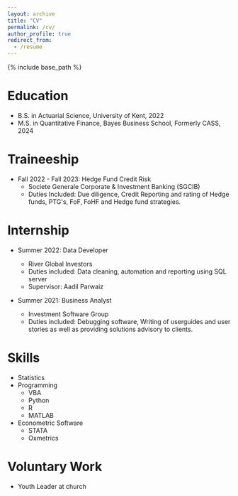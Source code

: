 ```yaml
---
layout: archive
title: "CV"
permalink: /cv/
author_profile: true
redirect_from:
  - /resume
---
```


{% include base_path %}


Education
======
* B.S. in Actuarial Science, University of Kent, 2022
* M.S. in Quantitative Finance, Bayes Business School, Formerly CASS, 2024



Traineeship
======
* Fall 2022 - Fall 2023: Hedge Fund Credit Risk
  * Societe Generale Corporate & Investment Banking (SGCIB)
  * Duties Included: Due diligence, Credit Reporting and rating of Hedge funds, PTG's, FoF, FoHF and Hedge fund strategies.
  


Internship
======
* Summer 2022: Data Developer
  * River Global Investors
  * Duties included: Data cleaning, automation and reporting using SQL server
  * Supervisor: Aadil Parwaiz

* Summer 2021: Business Analyst
  * Investment Software Group
  * Duties included: Debugging software, Writing of userguides and user stories as well as providing solutions advisory to clients.


  
Skills
======
* Statistics
* Programming
  * VBA
  * Python
  * R
  * MATLAB
* Econometric Software
  * STATA
  * Oxmetrics
  
Voluntary Work
======
* Youth Leader at church
  
